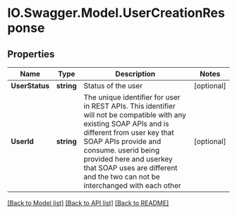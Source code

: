# IO.Swagger.Model.UserCreationResponse
## Properties

Name | Type | Description | Notes
------------ | ------------- | ------------- | -------------
**UserStatus** | **string** | Status of the user | [optional] 
**UserId** | **string** | The unique identifier for user in REST APIs. This identifier will not be compatible with any existing SOAP APIs and is different from user key that SOAP APIs provide and consume. userid being provided here and userkey that SOAP uses are different and the two can not be interchanged with each other | [optional] 

[[Back to Model list]](../README.md#documentation-for-models) [[Back to API list]](../README.md#documentation-for-api-endpoints) [[Back to README]](../README.md)

